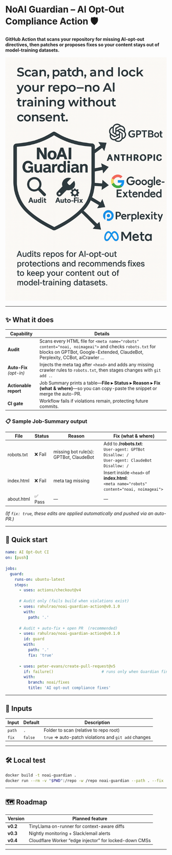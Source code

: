 # NoAI Guardian – AI Opt-Out Compliance Action 🛡️  

**GitHub Action that scans your repository for missing AI-opt-out directives, then patches or proposes fixes so your content stays out of model-training datasets.**

![NoAI Guardian banner](docs/noai-banner.png)

---

## ✨ What it does

| Capability | Details |
|------------|---------|
| **Audit**  | Scans every HTML file for `<meta name="robots" content="noai, noimageai">` and checks `robots.txt` for blocks on GPTBot, Google-Extended, ClaudeBot, Perplexity, CCBot, aiCrawler … |
| **Auto-Fix** <br>*(opt-in)* | Injects the meta tag after `<head>` and adds any missing crawler rules to `robots.txt`, then stages changes with `git add .`. |
| **Actionable report** | Job Summary prints a table—**File ▸ Status ▸ Reason ▸ Fix (what & where)**—so you can copy-paste the snippet or merge the auto-PR. |
| **CI gate** | Workflow fails if violations remain, protecting future commits. |

### 📋 Sample Job-Summary output

| File        | Status | Reason                                   | Fix (what & where) |
|-------------|--------|------------------------------------------|--------------------|
| robots.txt  | ❌ Fail | missing bot rule(s): GPTBot, ClaudeBot   | Add to **/robots.txt**:<br>`User-agent: GPTBot`<br>`Disallow: /`<br>`User-agent: ClaudeBot`<br>`Disallow: /` |
| index.html  | ❌ Fail | meta tag missing                         | Insert inside `<head>` of **index.html**:<br>`<meta name="robots" content="noai, noimageai">` |
| about.html  | ✅ Pass | —                                        | — |

*(If `fix: true`, these edits are applied automatically and pushed via an auto-PR.)*

---

## 🚀 Quick start

```yaml
name: AI Opt-Out CI
on: [push]

jobs:
  guard:
    runs-on: ubuntu-latest
    steps:
      - uses: actions/checkout@v4

      # Audit only (fails build when violations exist)
      - uses: rahulrao/noai-guardian-action@v0.1.0
        with:
          path: '.'

      # Audit + auto-fix + open PR  (recommended)
      - uses: rahulrao/noai-guardian-action@v0.1.0
        id: guard
        with:
          path: '.'
          fix: 'true'

      - uses: peter-evans/create-pull-request@v5
        if: failure()                     # runs only when Guardian finds problems
        with:
          branch: noai/fixes
          title: 'AI opt-out compliance fixes'
```

---

## 🔧 Inputs

| Input | Default | Description |
|-------|---------|-------------|
| `path` | `.`     | Folder to scan (relative to repo root) |
| `fix`  | `false` | `true` ⇒ auto-patch violations and `git add` changes |

---

## 🛠️ Local test

```bash
docker build -t noai-guardian .
docker run --rm -v "$PWD":/repo -w /repo noai-guardian --path . --fix
```

---

## 🗺️ Roadmap

| Version | Planned feature |
|---------|-----------------|
| **v0.2** | TinyLlama on-runner for context-aware diffs |
| **v0.3** | Nightly monitoring + Slack/email alerts |
| **v0.4** | Cloudflare Worker “edge injector” for locked-down CMSs |

---
